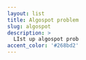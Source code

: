 ```yaml
---
layout: list
title: Algospot problem
slug: algospot
description: >
  LIst up algospot prob
accent_color: '#268bd2'
---
```

